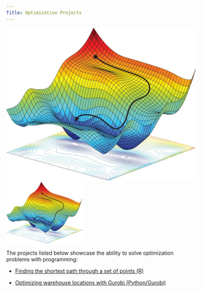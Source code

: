 ```yaml
---
Title: Optimization Projects
---
```


![Optimization Picture](/pics/optimization.jpeg)
<img src="/pics/optimization.jpeg" width="40%">

The projects listed below showcase the ability to solve optimization problems with programming:

- [Finding the shortest path through a set of points (R)](/optimization/shortestpath/reilly-m5_for_git_output.nb.html)

- [Optimizing warehouse locations with Gurobi (Python/Gurobi)](/optimization/m7final_gurobi/M7_Final.html)
